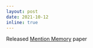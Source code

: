 ```yaml
---
layout: post
date: 2021-10-12
inline: true
---
```


Released [Mention Memory](https://arxiv.org/abs/2110.06176) paper